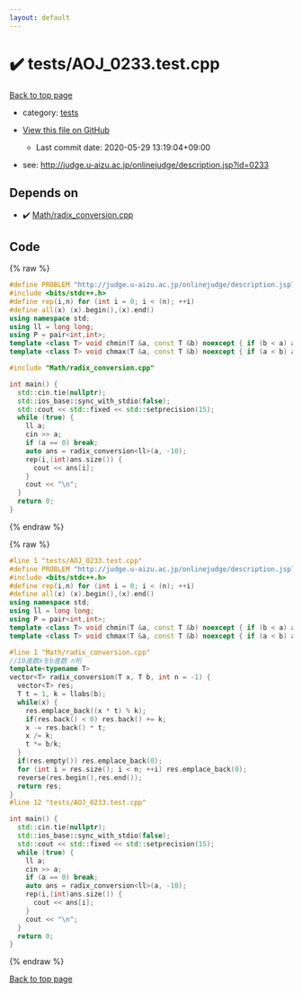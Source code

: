 ```yaml
---
layout: default
---
```


<!-- mathjax config similar to math.stackexchange -->
<script type="text/javascript" async
  src="https://cdnjs.cloudflare.com/ajax/libs/mathjax/2.7.5/MathJax.js?config=TeX-MML-AM_CHTML">
</script>
<script type="text/x-mathjax-config">
  MathJax.Hub.Config({
    TeX: { equationNumbers: { autoNumber: "AMS" }},
    tex2jax: {
      inlineMath: [ ['$','$'] ],
      processEscapes: true
    },
    "HTML-CSS": { matchFontHeight: false },
    displayAlign: "left",
    displayIndent: "2em"
  });
</script>

<script type="text/javascript" src="https://cdnjs.cloudflare.com/ajax/libs/jquery/3.4.1/jquery.min.js"></script>
<script src="https://cdn.jsdelivr.net/npm/jquery-balloon-js@1.1.2/jquery.balloon.min.js" integrity="sha256-ZEYs9VrgAeNuPvs15E39OsyOJaIkXEEt10fzxJ20+2I=" crossorigin="anonymous"></script>
<script type="text/javascript" src="../../assets/js/copy-button.js"></script>
<link rel="stylesheet" href="../../assets/css/copy-button.css" />


# :heavy_check_mark: tests/AOJ_0233.test.cpp

<a href="../../index.html">Back to top page</a>

* category: <a href="../../index.html#b61a6d542f9036550ba9c401c80f00ef">tests</a>
* <a href="{{ site.github.repository_url }}/blob/master/tests/AOJ_0233.test.cpp">View this file on GitHub</a>
    - Last commit date: 2020-05-29 13:19:04+09:00


* see: <a href="http://judge.u-aizu.ac.jp/onlinejudge/description.jsp?id=0233">http://judge.u-aizu.ac.jp/onlinejudge/description.jsp?id=0233</a>


## Depends on

* :heavy_check_mark: <a href="../../library/Math/radix_conversion.cpp.html">Math/radix_conversion.cpp</a>


## Code

<a id="unbundled"></a>
{% raw %}
```cpp
#define PROBLEM "http://judge.u-aizu.ac.jp/onlinejudge/description.jsp?id=0233"
#include <bits/stdc++.h>
#define rep(i,n) for (int i = 0; i < (n); ++i)
#define all(x) (x).begin(),(x).end()
using namespace std;
using ll = long long;
using P = pair<int,int>;
template <class T> void chmin(T &a, const T &b) noexcept { if (b < a) a = b; }
template <class T> void chmax(T &a, const T &b) noexcept { if (a < b) a = b; }

#include "Math/radix_conversion.cpp"

int main() {
  std::cin.tie(nullptr);
  std::ios_base::sync_with_stdio(false);
  std::cout << std::fixed << std::setprecision(15);
  while (true) {
    ll a;
    cin >> a;
    if (a == 0) break;
    auto ans = radix_conversion<ll>(a, -10);
    rep(i,(int)ans.size()) {
      cout << ans[i];
    }
    cout << "\n";
  }
  return 0;
}
```
{% endraw %}

<a id="bundled"></a>
{% raw %}
```cpp
#line 1 "tests/AOJ_0233.test.cpp"
#define PROBLEM "http://judge.u-aizu.ac.jp/onlinejudge/description.jsp?id=0233"
#include <bits/stdc++.h>
#define rep(i,n) for (int i = 0; i < (n); ++i)
#define all(x) (x).begin(),(x).end()
using namespace std;
using ll = long long;
using P = pair<int,int>;
template <class T> void chmin(T &a, const T &b) noexcept { if (b < a) a = b; }
template <class T> void chmax(T &a, const T &b) noexcept { if (a < b) a = b; }

#line 1 "Math/radix_conversion.cpp"
//10進数xをb進数 n桁
template<typename T>
vector<T> radix_conversion(T x, T b, int n = -1) {
  vector<T> res;
  T t = 1, k = llabs(b);
  while(x) {
    res.emplace_back((x * t) % k);
    if(res.back() < 0) res.back() += k;
    x -= res.back() * t;
    x /= k;
    t *= b/k;
  }
  if(res.empty()) res.emplace_back(0);
  for (int i = res.size(); i < n; ++i) res.emplace_back(0);
  reverse(res.begin(),res.end());
  return res;
}
#line 12 "tests/AOJ_0233.test.cpp"

int main() {
  std::cin.tie(nullptr);
  std::ios_base::sync_with_stdio(false);
  std::cout << std::fixed << std::setprecision(15);
  while (true) {
    ll a;
    cin >> a;
    if (a == 0) break;
    auto ans = radix_conversion<ll>(a, -10);
    rep(i,(int)ans.size()) {
      cout << ans[i];
    }
    cout << "\n";
  }
  return 0;
}

```
{% endraw %}

<a href="../../index.html">Back to top page</a>

